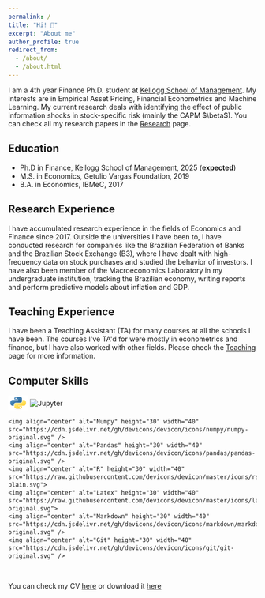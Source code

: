 ```yaml
---
permalink: /
title: "Hi! 👋"
excerpt: "About me"
author_profile: true
redirect_from:
  - /about/
  - /about.html
---
```


I am a 4th year Finance Ph.D. student at [Kellogg School of Management](https://www.kellogg.northwestern.edu/doctoral/programs/finance.aspx). My interests are in Empirical Asset Pricing, Financial Econometrics and Machine Learning. My current research deals with identifying the effect of public information shocks in stock-specific risk (mainly the CAPM $\beta\$). You can check all my research papers in the [Research](/research/) page.

## <i class="fa-solid fa-user-graduate"></i> Education

- Ph.D in Finance, Kellogg School of Management, 2025 (**expected**)
- M.S. in Economics, Getulio Vargas Foundation, 2019
- B.A. in Economics, IBMeC, 2017

## <i class="fa-solid fa-book-open"></i> Research Experience

I have accumulated research experience in the fields of Economics and Finance since 2017. Outside the universities I have been to, I have conducted research for companies like the Brazilian Federation of Banks and the Brazilian Stock Exchange (B3), where I have dealt with high-frequency data on stock purchases and studied the behavior of investors. I have also been member of the Macroeconomics Laboratory in my undergraduate institution, tracking the Brazilian economy, writing reports and perform predictive models about inflation and GDP.

## <i class="fa-solid fa-chalkboard-user"></i> Teaching Experience

I have been a Teaching Assistant (TA) for many courses at all the schools I have been. The courses I've TA'd for were mostly in econometrics and finance, but I have also worked with other fields. Please check the [Teaching](/teaching/) page for more information.

## <i class="fa-solid fa-laptop"></i> Computer Skills

<p>
  <div>
    <img align="center" alt="Python" height="30" width="40" src="https://raw.githubusercontent.com/devicons/devicon/master/icons/python/python-original.svg">
    <img align="center" alt="Jupyter" height="30" width="40" src="https://cdn.jsdelivr.net/gh/devicons/devicon/icons/jupyter/jupyter-original-wordmark.svg" />
    
    <img align="center" alt="Numpy" height="30" width="40" src="https://cdn.jsdelivr.net/gh/devicons/devicon/icons/numpy/numpy-original.svg" />
    <img align="center" alt="Pandas" height="30" width="40" src="https://cdn.jsdelivr.net/gh/devicons/devicon/icons/pandas/pandas-original.svg" />
    <img align="center" alt="R" height="30" width="40" src="https://raw.githubusercontent.com/devicons/devicon/master/icons/rstudio/rstudio-plain.svg">
    <img align="center" alt="Latex" height="30" width="40" src="https://raw.githubusercontent.com/devicons/devicon/master/icons/latex/latex-original.svg">
    <img align="center" alt="Markdown" height="30" width="40" src="https://cdn.jsdelivr.net/gh/devicons/devicon/icons/markdown/markdown-original.svg" />
    <img align="center" alt="Git" height="30" width="40" src="https://cdn.jsdelivr.net/gh/devicons/devicon/icons/git/git-original.svg" />
  </div>
</p>
<br>

You can check my CV [here](/resume) or download it [here](../files/Resume%20-%20Jose%20Antunes-Neto.pdf)
